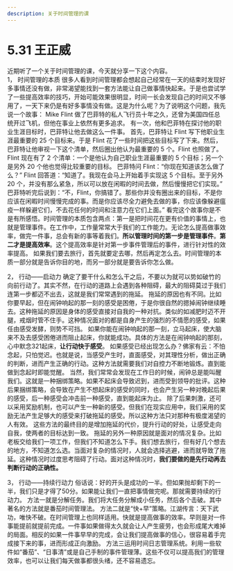 ```yaml
---
description: 关于时间管理的课
---
```


# 5.31 王正威

近期听了一个关于时间管理的课，今天就分享一下这个内容。  
1， 时间管理的本质 很多人看到时间管理都会想起自己经常在一天的结束时发现好多事情还没有做，非常渴望能找到一套方法能让自己做事情快起来。于是也尝试学了一些提高效率的技巧，开始可能效果很明显，时间一长会发现自己的时间又不够用了，一天下来仍是有好多事情没有做。这是为什么呢？为了说明这个问题，我先说一个故事： Mike Flint 做了巴菲特的私人飞行员十年之久，还曾为美国四任总统开过飞机，但他在事业上依然有更多追求。 有一次，他和巴菲特在探讨他的职业生涯目标时，巴菲特让他去做这么一件事。 首先，巴菲特让 Flint 写下他职业生涯最重要的 25 个目标来。于是 Flint 花了一些时间把这些目标写了下来。然后，巴菲特让他审视一下这个清单，然后圈出他认为最重要的 5 个。Flint 也照做了。 Flint 现在有了 2 个清单：一个是他认为自己职业生涯最重要的 5 个目标；另一个是另外 20 个他也觉得比较重要的目标。 巴菲特问 Flint：“你现在知道该怎么做了么？” Flint 回答道：“知道了。我现在会马上开始着手实现这 5 个目标。至于另外 20 个，并没有那么紧急，所以可以放在闲暇的时间去做，然后慢慢把它们实现。” 巴菲特听完后说到：“不，Flint，你搞错了。那些你并没有圈出来的目标，不是你应该在闲暇时间慢慢完成的事。而是你应该尽全力避免去做的事，你应该像躲避瘟疫一样躲避它们，不去花任何的时间和注意力在它们上面。” 看完这个故事你是不是有所感悟。时间管理的本质包含两点：第一是把时间花在更有价值的事情上，也就是管理事件。在工作中，工作量常常大于我们的工作能力。无论怎么提高做事效率，做完一件事，总会有新的事等着我们。**所以管理时间的第一步是管理事件**。**第二才是提高效率**。这个提高效率是针对第一步事件管理后的事件，进行针对性的效率提高。 如果我们要去旅行，首先就要定去哪，然后再定怎么去。时间管理的本质一部分就是告诉你目的地，而另一部分就是要告诉你怎么做。

2， 行动——启动力 确定了要干什么和怎么干之后，不要以为就可以势如破竹的向前行动了。其实不然，在行动的道路上会遇到各种阻碍，最大的阻碍莫过于我们连第一步都迈不出去，这就是我们常常遇到的拖延。 拖延的原因也有不同。比如你要早起，但在闹钟响起的那一刻的感受是困倦，于是你很自然的摁掉闹钟继续睡去。这种拖延的原因是身体的感受直接对自我的一种对抗。类似的如减肥时迈不开腿，戒烟时管不住手。这种情况面对的都是自身产生的强烈的不情愿的感受，如果任由感受发酵，则势不可挡。 如果你能在闹钟响起的那一刻，立马起床，使大脑来不及去感受困倦进而阻止起床，你就能成功。具体的方法是在闹钟响起的那刻，心中默念321起床，**让行动快于感受**。 如果感受已经出现怎么办？佛家有云：不怕念起，只怕觉迟。也就是说，当感受产生时，直面感受，对其理性分析，做出正确的判断，进而产生正确的行动。这种方法就需要我们对自控力不断地锻炼。直到能做到念起时即能觉醒。 当然，我们常常会发现在工作日的时候，闹钟总是能叫醒我们。这就是一种捆绑策略。如果不起床会导致迟到，进而受到领导的批评。这种后果捆绑策略，会导致在产生不想起床的感受的同时，也会产生另一种对晚起后果的感受，后一种感受会冲击前一种感受，直到能起床为止。 除了后果刺激，还可以采用奖励机制，也可以产生一种新的感受。但我们在现实应用中，我们采用的奖励无法产生足够大的感受来打破拖延的感受。所以这种方法只对那种有极度渴望的人有效。 这些方法的最终目的是增加拖延的代价，提升行动的好处，让感受走向自我，使两者的目标达到一致。 拖延的另外一种原因就是面对的情况复杂。比如老板交给我们一项工作，但我们不知道怎么下手。我们想去旅行，但有好几个想去的地方，不知道怎么选。当面对复杂的情况时，人就会选择逃避，进而就导致了拖延。这种情况时过度思考阻碍了行动。面对这种情况时，**我们要做的是先行动再去判断行动的正确性。**   
  
3， 行动——持续行动力 俗话说：好的开头是成功的一半。但如果抛却剩下的一半，我们只是才得了50分。如果能让我们一直把事情做完呢。那就需要持续的行动力。 方法一就是分解任务。我们将大任务分解成小任务，然后各个击破。其中著名的方法就是番茄时间管理法。 方法二就是“快+早”策略。江湖传言：天下武功，唯快不破。在时间管理上也同样适用。快就是提高做事的效率。早则是对一件事能提前就提前完成。一件事如果做得太久就会让人产生疲劳，也会形成尾大难掉的局面。相反的如果一件事早早的完成，会让我们提高做事的信心，很容易着手完成接下来的事，进而形成正向激励。 方法三运用时间日志管理系统。利用一些软件如“番茄”、“日事清”或是自己手制的事件管理薄。这些不仅可以提高我们的管理效率，也可以让我们每天做事都很头绪，还不容易遗忘。

